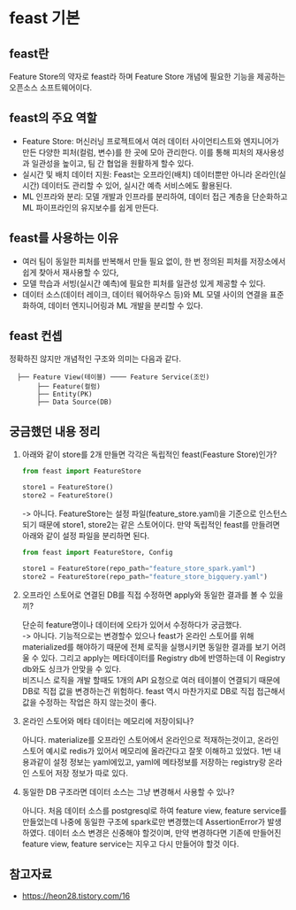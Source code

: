 # feast 기본

## feast란

Feature Store의 약자로 feast라 하며 Feature Store 개념에 필요한 기능을 제공하는 오픈소스 소프트웨어이다.

## feast의 주요 역할

- Feature Store: 머신러닝 프로젝트에서 여러 데이터 사이언티스트와 엔지니어가 만든 다양한 피처(컬럼, 변수)를 한 곳에 모아 관리한다. 이를 통해 피처의 재사용성과 일관성을 높이고, 팀 간 협업을 원활하게 할수 있다.
- 실시간 및 배치 데이터 지원: Feast는 오프라인(배치) 데이터뿐만 아니라 온라인(실시간) 데이터도 관리할 수 있어, 실시간 예측 서비스에도 활용된다.
- ML 인프라와 분리: 모델 개발과 인프라를 분리하여, 데이터 접근 계층을 단순화하고 ML 파이프라인의 유지보수를 쉽게 만든다.

## feast를 사용하는 이유

- 여러 팀이 동일한 피처를 반복해서 만들 필요 없이, 한 번 정의된 피처를 저장소에서 쉽게 찾아서 재사용할 수 있다,
- 모델 학습과 서빙(실시간 예측)에 필요한 피처를 일관성 있게 제공할 수 있다.
- 데이터 소스(데이터 레이크, 데이터 웨어하우스 등)와 ML 모델 사이의 연결을 표준화하여, 데이터 엔지니어링과 ML 개발을 분리할 수 있다.

## feast 컨셉

정확하진 않지만 개념적인 구조와 의미는 다음과 같다.

```text
  ├── Feature View(테이블) ──── Feature Service(조인)
       ├── Feature(컬럼)
       ├── Entity(PK)
       ├── Data Source(DB)
```

## 궁금했던 내용 정리

1. 아래와 같이 store를 2개 만들면 각각은 독립적인 feast(Feasture Store)인가?

    ```python
    from feast import FeatureStore

    store1 = FeatureStore()
    store2 = FeatureStore()
    ```

    -> 아니다. FeatureStore는 설정 파일(feature_store.yaml)을 기준으로 인스턴스 되기 때문에 store1, store2는 같은 스토어이다. 만약 독립적인 feast를 만들려면 아래와 같이 설정 파일을 분리하면 된다.

    ```python
    from feast import FeatureStore, Config

    store1 = FeatureStore(repo_path="feature_store_spark.yaml")
    store2 = FeatureStore(repo_path="feature_store_bigquery.yaml")
    ```

2. 오프라인 스토어로 연결된 DB를 직접 수정하면 apply와 동일한 결과를 볼 수 있을끼?

    단순히 feature명이나 데이터에 오타가 있어서 수정하다가 궁금했다.  
    -> 아니다. 기능적으로는 변경할수 있으나 feast가 온라인 스토어를 위해 materialized를 해야하기 때문에 전체 로직을 실행시키면 동일한 결과를 보기 어려울 수 있다. 그리고 apply는 메타데이터를 Registry db에 반영하는데 이 Registry db와도 싱크가 안맞을 수 있다.  
    비즈니스 로직을 개발 할때도 1개의 API 요청으로 여러 테이블이 연결되기 때문에 DB로 직접 값을 변경하는건 위험하다. feast 역시 마찬가지로 DB로 직접 접근해서 값을 수정하는 작업은 하지 않는것이 좋다.

3. 온라인 스토어와 메타 데이터는 메모리에 저장이되나?

    아니다. materialize를 오프라인 스토어에서 온라인으로 적재하는것이고, 온라인 스토어 예시로 redis가 있어서 메모리에 올라간다고 잘못 이해하고 있었다. 1번 내용과같이 설정 정보는 yaml에있고, yaml에 메타정보를 저장하는 registry랑 온라인 스토어 저장 정보가 따로 있다.

4. 동일한 DB 구조라면 데이터 소스는 그냥 변경해서 사용할 수 있나?

    아니다. 처음 데이터 소스를 postgresql로 하여 feature view, feature service를 만들었는데 나중에 동일한 구조에 spark로만 변경했는데 AssertionError가 발생하였다. 데이터 소스 변경은 신중해야 할것이며, 만약 변경하다면 기존에 만들어진 feature view, feature service는 지우고 다시 만들어야 할것 이다.

## 참고자료

- <https://heon28.tistory.com/16>
